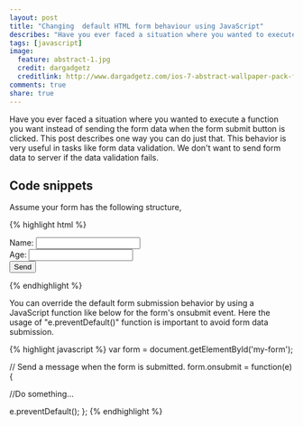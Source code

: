 ```yaml
---
layout: post
title: "Changing  default HTML form behaviour using JavaScript"
describes: "Have you ever faced a situation where you wanted to execute a function you want instead of sending the form data when the submit button is clicked. This post describes one way you can do just that."
tags: [javascript]
image:
  feature: abstract-1.jpg
  credit: dargadgetz
  creditlink: http://www.dargadgetz.com/ios-7-abstract-wallpaper-pack-for-iphone-5-and-ipod-touch-retina/
comments: true
share: true
---
```


Have you ever faced a situation where you wanted to execute a function
you want instead of sending the form data when the form submit button is
clicked. This post describes one way you can do just that. This
behavior is very useful in tasks like form data validation. We don't
want to send form data to server if the data validation fails.

## Code snippets 

Assume your form has the following structure,

{% highlight html %}
<form id="my-form">
  Name: <input type="text" name="name"><br />
  Age: <input type="text" name="age"><br />
  <button type="submit">Send</button>
</form>
{% endhighlight %}

You can override the default form submission behavior by using a
JavaScript function like below for the form's onsubmit event. Here the
usage of "e.preventDefault()" function is important to avoid form data
submission.

{% highlight javascript %}
var form = document.getElementById('my-form');

// Send a message when the form is submitted.
form.onsubmit = function(e) {

  //Do something... 

  e.preventDefault();
};
{% endhighlight %}
